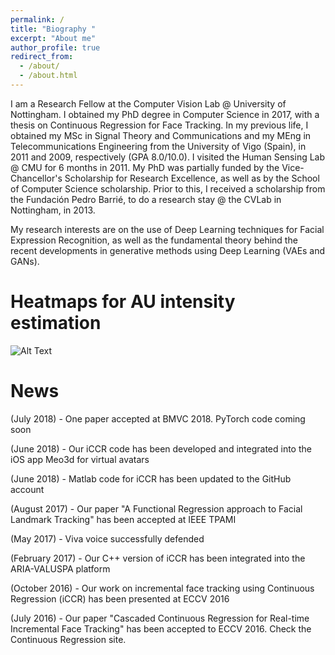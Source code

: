 ```yaml
---
permalink: /
title: "Biography "
excerpt: "About me"
author_profile: true
redirect_from: 
  - /about/
  - /about.html
---
```


I am a Research Fellow at the Computer Vision Lab @ University of Nottingham. I obtained my PhD degree in Computer Science in 2017, with a thesis on Continuous Regression for Face Tracking. In my previous life, I obtained my MSc in Signal Theory and Communications and my MEng in Telecommunications Engineering from the University of Vigo (Spain), in 2011 and 2009, respectively (GPA 8.0/10.0). I visited the Human Sensing Lab @ CMU for 6 months in 2011. My PhD was partially funded by the Vice-Chancellor's Scholarship for Research Excellence, as well as by the School of Computer Science scholarship. Prior to this, I received a scholarship from the Fundación Pedro Barrié, to do a research stay @ the CVLab in Nottingham, in 2013. 

My research interests are on the use of Deep Learning techniques for Facial Expression Recognition, as well as the fundamental theory behind the recent developments in generative methods using Deep Learning (VAEs and GANs).

Heatmaps for AU intensity estimation
======

![Alt Text](https://esanchezlozano.github.io/files/animated_heatmaps_AU6.gif)

News
======
(July 2018) - One paper accepted at BMVC 2018. PyTorch code coming soon 

(June 2018) - Our iCCR code has been developed and integrated into the iOS app Meo3d for virtual avatars

(June 2018) - Matlab code for iCCR has been updated to the GitHub account

(August 2017) - Our paper "A Functional Regression approach to Facial Landmark Tracking" has been accepted at IEEE TPAMI

(May 2017) - Viva voice successfully defended

(February 2017) - Our C++ version of iCCR has been integrated into the ARIA-VALUSPA platform

(October 2016) - Our work on incremental face tracking using Continuous Regression (iCCR) has been presented at ECCV 2016

(July 2016) - Our paper "Cascaded Continuous Regression for Real-time Incremental Face Tracking" has been accepted to ECCV 2016. Check the Continuous Regression site.




 
